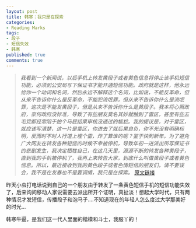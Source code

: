 ```yaml
---
layout: post
title: 韩寒：我只是在探索
categories:
- Reading Marks
tags:
- 段子
- 短信失效
- 韩寒
published: true
comments: true
---
```

<p><blockquote>
<em>我看到一个新闻说，以后手机上转发黄段子或者黄色信息将停止该手机短信功能，必须到公安局写下保证书才能开通短信功能。政府就是这样，他永远给你一个动词和名词，然后永远不解释这个名词，比如说，不能反革命，但从来不告诉你什么是反革命，不能犯流氓罪，但从来不告诉你什么是流氓罪，这次是不能发黄段子，但是从来不告诉你什么是黄段子。我本将心照政府，奈何政府没标准，导致了有些朋友莫名其妙就触到了雷区，甚至有些五毛党都经常陷于拍个马屁结果审核没通过的尴尬。我的提议是，对于雷区，就应该写清楚，这一片是雷区，你进去了就后果自负，你不光没有明确标明，反而时不时人行道上埋个雷，炸了算谁的呢？鉴于快到新年，为了避免广大网友在转发各种短信的时候不幸被停机，导致年初一进派出所写保证书的悲剧发生，我决定牺牲自己，在这几天里，源源不断的转发各种黄段子，直到我的手机被停机了，我再上来转告大家，到底什么叫做黄段子或者黄色信息。所以，最近接收到我的黄色段子或者色情短信的朋友们，请不要误会，我不是在发春也不是要调情，我只是在探索。</em>   <a href="http://blog.sina.com.cn/s/blog_4701280b0100glm8.html">原文链接</a>
</blockquote></p>

<p>昨天小虫打电话说到自己的一个朋友由于转发了一条黄色短信手机的短信功能失效了，后来询问移动人家说需要去派出所开个证明，真扯淡！想起大学时代，只有两种情况才发短信，传播段子和泡马子....不知道现在的年轻人怎么度过大学那美好的时光...</p>

<p>韩寒牛逼，是我们这一代人里面的楷模和斗士，我服丫的！</p>
